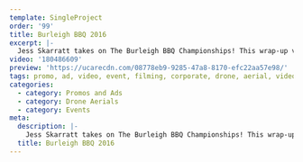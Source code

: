```yaml
---
template: SingleProject
order: '99'
title: Burleigh BBQ 2016
excerpt: |-
  Jess Skarratt takes on The Burleigh BBQ Championships! This wrap-up video captures smoke on the water, meat on the beach and some of Australia’s best BBQ teams together battling it out over two days for the 2nd Annual Burleigh BBQ Championships. With incredible picturesque views, a smokin vibe and true beachside community feel, this video truly highlights the best of competition.
video: '180486609'
preview: 'https://ucarecdn.com/08778eb9-9285-47a8-8170-efc22aa57e98/'
tags: promo, ad, video, event, filming, corporate, drone, aerial, videography
categories:
  - category: Promos and Ads
  - category: Drone Aerials
  - category: Events
meta:
  description: |-
    Jess Skarratt takes on The Burleigh BBQ Championships! This wrap-up video captures smoke on the water, meat on the beach and some of Australia’s best BBQ teams together battling it out over two days for the 2nd Annual Burleigh BBQ Championships. With incredible picturesque views, a smokin vibe and true beachside community feel, this video truly highlights the best of competition.
  title: Burleigh BBQ 2016
---
```

